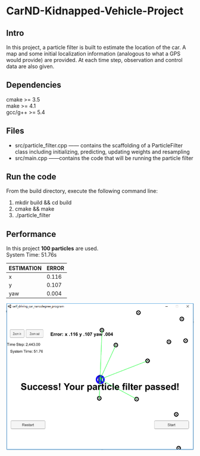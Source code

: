 # CarND-Kidnapped-Vehicle-Project                   

## Intro
In this project, a particle filter is built to estimate the location of the car. A map and some initial localization information (analogous to what a GPS would provide) are provided. At each time step, observation and control data are also given.


## Dependencies                      
cmake >= 3.5                  
make >= 4.1                       
gcc/g++ >= 5.4                                   

## Files              
* src/particle_filter.cpp —— contains the scaffolding of a ParticleFilter class including initializing, predicting, updating weights and resampling                               
* src/main.cpp ——contains the code that will be running the particle filter

## Run the code
From the build directory, execute the following command line:                        
1. mkdir build && cd build
2. cmake && make
3. ./particle_filter               

## Performance
In this project **100 particles** are used.                              
System Time: 51.76s  

| ESTIMATION | ERROR |  
| - | - | 
| x | 0.116 | 
| y | 0.107 | 
| yaw | 0.004 |   



![Image text](https://github.com/Yunying-Chen/CarND-Kidnapped-Vehicle-Project/blob/master/img/result.png)    
